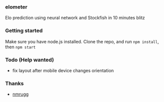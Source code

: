 ### elometer
Elo prediction using neural network and Stockfish in 10 minutes blitz

### Getting started
Make sure you have node.js installed. Clone the repo, and run `npm install`, then `npm start`

### Todo (Help wanted)
- fix layout after mobile device changes orientation

### Thanks
- <a href="https://github.com/nmrugg/stockfish.js">nmrugg</a>
